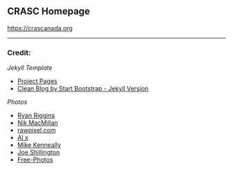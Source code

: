 ## CRASC Homepage

https://crascanada.org

---

### Credit:

*Jekyll Template*

* [Project Pages](https://github.com/projectpages/project-pages)
* [Clean Blog by Start Bootstrap - Jekyll Version](https://github.com/BlackrockDigital/startbootstrap-clean-blog-jekyll)

*Photos*

* [Ryan Riggins](https://unsplash.com/@ryan_riggins)
* [Nik MacMillan](https://unsplash.com/@nikarthur)
* [rawpixel.com](https://unsplash.com/@rawpixel)
* [Al x](https://unsplash.com/@alx_andru)
* [Mike Kenneally](https://unsplash.com/@asthetik)
* [Joe Shillington](https://unsplash.com/@joeshillington)
* [Free-Photos](https://pixabay.com/en/users/Free-Photos-242387/)

